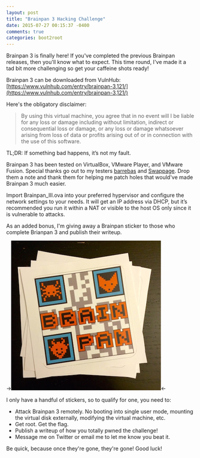 ```yaml
---
layout: post
title: "Brainpan 3 Hacking Challenge"
date: 2015-07-27 00:15:37 -0400
comments: true
categories: boot2root
---
```


Brainpan 3 is finally here! If you've completed the previous Brainpan releases, then you'll know what to expect. This time round, I've made it a tad bit more challenging so get your caffeine shots ready!

<!--more-->

Brainpan 3 can be downloaded from VulnHub: [https://www.vulnhub.com/entry/brainpan-3,121/](https://www.vulnhub.com/entry/brainpan-3,121/)

Here's the obligatory disclaimer: 

> By using this virtual machine, you agree that in no event will I be liable for any loss or damage including without limitation, indirect or consequential loss or damage, or any loss or damage whatsoever arising from loss of data or profits arising out of or in connection with the use of this software.

TL;DR: If something bad happens, it’s not my fault.

Brainpan 3 has been tested on VirtualBox, VMware Player, and VMware Fusion. Special thanks go out to my testers [barrebas](https://www.twitter.com/barrebas) and [Swappage](https://www.twitter.com/swappage). Drop them a note and thank them for helping me patch holes that would've made Brainpan 3 much easier.  

Import Brainpan_III.ova into your preferred hypervisor and configure the network settings to your needs. It will get an IP address via DHCP, but it’s recommended you run it within a NAT or visible to the host OS only since it is vulnerable to attacks.

As an added bonus, I'm giving away a Brainpan sticker to those who complete Brianpan 3 and publish their writeup. 

->![](/images/2015-07-27/stickers.jpg)<-

I only have a handful of stickers, so to qualify for one, you need to: 

 * Attack Brainpan 3 remotely. No booting into single user mode, mounting the virtual disk externally, modifying the virtual machine, etc. 
 * Get root. Get the flag. 
 * Publish a writeup of how you totally pwned the challenge!
 * Message me on Twitter or email me to let me know you beat it. 

Be quick, because once they're gone, they're gone! Good luck!
